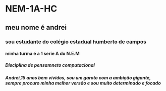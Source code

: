 # NEM-1A-HC
## meu nome é andrei 
### sou estudante do colégio estadual humberto de campos 
#### minha turma é a 1 serie A do N.E.M
##### Disciplina de pensamneto computacional
##### Andrei,15 anos bem vividos, sou um garoto com a ambição gigante, sempre procuro minha melhor versão e sou muito determinado e focado

